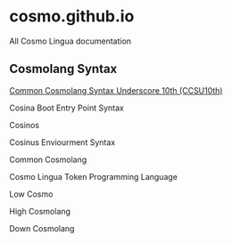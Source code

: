 # cosmo.github.io
All Cosmo Lingua documentation

## Cosmolang Syntax
[Common Cosmolang Syntax Underscore 10th (CCSU10th)](https://devkidmediacreation.github.io/cosmo.github.io/en/ccsu10th)

Cosina Boot Entry Point Syntax

Cosinos

Cosinus Enviourment Syntax

Common Cosmolang

Cosmo Lingua Token Programming Language

Low Cosmo

High Cosmolang

Down Cosmolang
